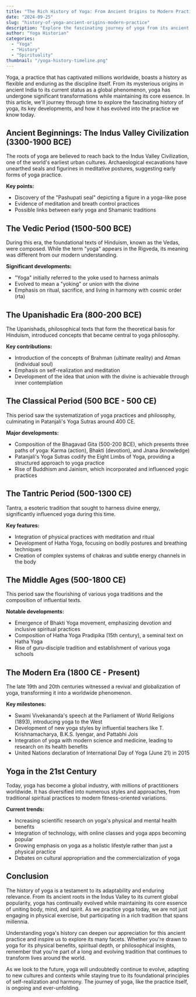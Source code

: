 ```yaml
---
title: "The Rich History of Yoga: From Ancient Origins to Modern Practice"
date: "2024-09-25"
slug: "history-of-yoga-ancient-origins-modern-practice"
description: "Explore the fascinating journey of yoga from its ancient roots in the Indus Valley to its global popularity today. Discover key historical periods, influential texts, and how yoga has evolved over millennia."
author: "Yoga Historian"
categories:
  - "Yoga"
  - "History"
  - "Spirituality"
thumbnail: "/yoga-history-timeline.png"
---
```


Yoga, a practice that has captivated millions worldwide, boasts a history as flexible and enduring as the discipline itself. From its mysterious origins in ancient India to its current status as a global phenomenon, yoga has undergone significant transformations while maintaining its core essence. In this article, we'll journey through time to explore the fascinating history of yoga, its key developments, and how it has evolved into the practice we know today.

## Ancient Beginnings: The Indus Valley Civilization (3300-1900 BCE)

The roots of yoga are believed to reach back to the Indus Valley Civilization, one of the world's earliest urban cultures. Archaeological excavations have unearthed seals and figurines in meditative postures, suggesting early forms of yoga practice.

**Key points:**

- Discovery of the "Pashupati seal" depicting a figure in a yoga-like pose
- Evidence of meditation and breath control practices
- Possible links between early yoga and Shamanic traditions

## The Vedic Period (1500-500 BCE)

During this era, the foundational texts of Hinduism, known as the Vedas, were composed. While the term "yoga" appears in the Rigveda, its meaning was different from our modern understanding.

**Significant developments:**

- "Yoga" initially referred to the yoke used to harness animals
- Evolved to mean a "yoking" or union with the divine
- Emphasis on ritual, sacrifice, and living in harmony with cosmic order (rta)

## The Upanishadic Era (800-200 BCE)

The Upanishads, philosophical texts that form the theoretical basis for Hinduism, introduced concepts that became central to yoga philosophy.

**Key contributions:**

- Introduction of the concepts of Brahman (ultimate reality) and Atman (individual soul)
- Emphasis on self-realization and meditation
- Development of the idea that union with the divine is achievable through inner contemplation

## The Classical Period (500 BCE - 500 CE)

This period saw the systematization of yoga practices and philosophy, culminating in Patanjali's Yoga Sutras around 400 CE.

**Major developments:**

- Composition of the Bhagavad Gita (500-200 BCE), which presents three paths of yoga: Karma (action), Bhakti (devotion), and Jnana (knowledge)
- Patanjali's Yoga Sutras codify the Eight Limbs of Yoga, providing a structured approach to yoga practice
- Rise of Buddhism and Jainism, which incorporated and influenced yogic practices

## The Tantric Period (500-1300 CE)

Tantra, a esoteric tradition that sought to harness divine energy, significantly influenced yoga during this time.

**Key features:**

- Integration of physical practices with meditation and ritual
- Development of Hatha Yoga, focusing on bodily postures and breathing techniques
- Creation of complex systems of chakras and subtle energy channels in the body

## The Middle Ages (500-1800 CE)

This period saw the flourishing of various yoga traditions and the composition of influential texts.

**Notable developments:**

- Emergence of Bhakti Yoga movement, emphasizing devotion and inclusive spiritual practices
- Composition of Hatha Yoga Pradipika (15th century), a seminal text on Hatha Yoga
- Rise of guru-disciple tradition and establishment of various yoga schools

## The Modern Era (1800 CE - Present)

The late 19th and 20th centuries witnessed a revival and globalization of yoga, transforming it into a worldwide phenomenon.

**Key milestones:**

- Swami Vivekananda's speech at the Parliament of World Religions (1893), introducing yoga to the West
- Development of new yoga styles by influential teachers like T. Krishnamacharya, B.K.S. Iyengar, and Pattabhi Jois
- Integration of yoga with modern science and medicine, leading to research on its health benefits
- United Nations declaration of International Day of Yoga (June 21) in 2015

## Yoga in the 21st Century

Today, yoga has become a global industry, with millions of practitioners worldwide. It has diversified into numerous styles and approaches, from traditional spiritual practices to modern fitness-oriented variations.

**Current trends:**

- Increasing scientific research on yoga's physical and mental health benefits
- Integration of technology, with online classes and yoga apps becoming popular
- Growing emphasis on yoga as a holistic lifestyle rather than just a physical practice
- Debates on cultural appropriation and the commercialization of yoga

## Conclusion

The history of yoga is a testament to its adaptability and enduring relevance. From its ancient roots in the Indus Valley to its current global popularity, yoga has continually evolved while maintaining its core essence of uniting body, mind, and spirit. As we practice yoga today, we are not just engaging in physical exercise, but participating in a rich tradition that spans millennia.

Understanding yoga's history can deepen our appreciation for this ancient practice and inspire us to explore its many facets. Whether you're drawn to yoga for its physical benefits, spiritual depth, or philosophical insights, remember that you're part of a long and evolving tradition that continues to transform lives around the world.

As we look to the future, yoga will undoubtedly continue to evolve, adapting to new cultures and contexts while staying true to its foundational principles of self-realization and harmony. The journey of yoga, like the practice itself, is ongoing and ever-unfolding.
